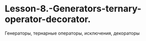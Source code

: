 # Lesson-8.-Generators-ternary-operator-decorator.
Генераторы, тернарные операторы, исключения, декораторы

